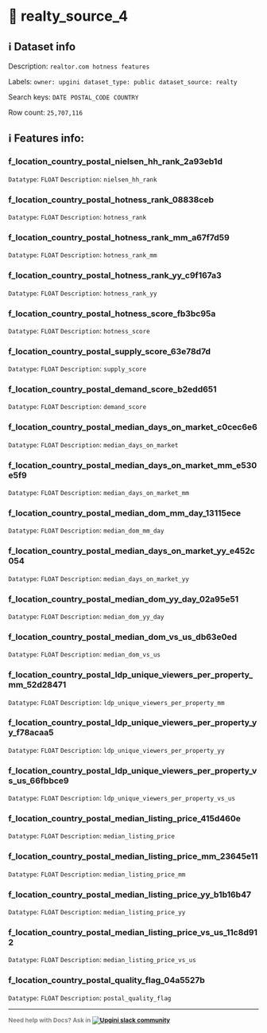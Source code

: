 # 📖 realty_source_4 
## ℹ️ Dataset info 
Description: `realtor.com hotness features` 

Labels: ` owner: upgini ` &nbsp;` dataset_type: public ` &nbsp;` dataset_source: realty ` &nbsp;

Search keys: 
` DATE ` &nbsp;` POSTAL_CODE ` &nbsp;` COUNTRY ` &nbsp;

Row count: `25,707,116` 

## ℹ️ Features info:

### f_location_country_postal_nielsen_hh_rank_2a93eb1d
`Datatype`: `FLOAT`
`Description`: `nielsen_hh_rank`

### f_location_country_postal_hotness_rank_08838ceb
`Datatype`: `FLOAT`
`Description`: `hotness_rank`

### f_location_country_postal_hotness_rank_mm_a67f7d59
`Datatype`: `FLOAT`
`Description`: `hotness_rank_mm`

### f_location_country_postal_hotness_rank_yy_c9f167a3
`Datatype`: `FLOAT`
`Description`: `hotness_rank_yy`

### f_location_country_postal_hotness_score_fb3bc95a
`Datatype`: `FLOAT`
`Description`: `hotness_score`

### f_location_country_postal_supply_score_63e78d7d
`Datatype`: `FLOAT`
`Description`: `supply_score`

### f_location_country_postal_demand_score_b2edd651
`Datatype`: `FLOAT`
`Description`: `demand_score`

### f_location_country_postal_median_days_on_market_c0cec6e6
`Datatype`: `FLOAT`
`Description`: `median_days_on_market`

### f_location_country_postal_median_days_on_market_mm_e530e5f9
`Datatype`: `FLOAT`
`Description`: `median_days_on_market_mm`

### f_location_country_postal_median_dom_mm_day_13115ece
`Datatype`: `FLOAT`
`Description`: `median_dom_mm_day`

### f_location_country_postal_median_days_on_market_yy_e452c054
`Datatype`: `FLOAT`
`Description`: `median_days_on_market_yy`

### f_location_country_postal_median_dom_yy_day_02a95e51
`Datatype`: `FLOAT`
`Description`: `median_dom_yy_day`

### f_location_country_postal_median_dom_vs_us_db63e0ed
`Datatype`: `FLOAT`
`Description`: `median_dom_vs_us`

### f_location_country_postal_ldp_unique_viewers_per_property_mm_52d28471
`Datatype`: `FLOAT`
`Description`: `ldp_unique_viewers_per_property_mm`

### f_location_country_postal_ldp_unique_viewers_per_property_yy_f78acaa5
`Datatype`: `FLOAT`
`Description`: `ldp_unique_viewers_per_property_yy`

### f_location_country_postal_ldp_unique_viewers_per_property_vs_us_66fbbce9
`Datatype`: `FLOAT`
`Description`: `ldp_unique_viewers_per_property_vs_us`

### f_location_country_postal_median_listing_price_415d460e
`Datatype`: `FLOAT`
`Description`: `median_listing_price`

### f_location_country_postal_median_listing_price_mm_23645e11
`Datatype`: `FLOAT`
`Description`: `median_listing_price_mm`

### f_location_country_postal_median_listing_price_yy_b1b16b47
`Datatype`: `FLOAT`
`Description`: `median_listing_price_yy`

### f_location_country_postal_median_listing_price_vs_us_11c8d912
`Datatype`: `FLOAT`
`Description`: `median_listing_price_vs_us`

### f_location_country_postal_quality_flag_04a5527b
`Datatype`: `FLOAT`
`Description`: `postal_quality_flag`



---

<span style="color:grey;font-weight:700;font-size:12px">
    Need help with Docs? Ask in
    <a href="https://4mlg.short.gy/join-upgini-community">
        <img alt="Upgini slack community" src="https://img.shields.io/badge/slack-@upgini-orange.svg?logo=slack">
    </a>
</span>